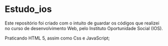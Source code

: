 # Estudo_ios
Este repositório foi criado com o intuito de guardar os códigos que realizei no curso de desenvolvimento Web, pelo Instituto Oportunidade Social (IOS).

Praticando HTML 5, assim como Css e JavaScript;
